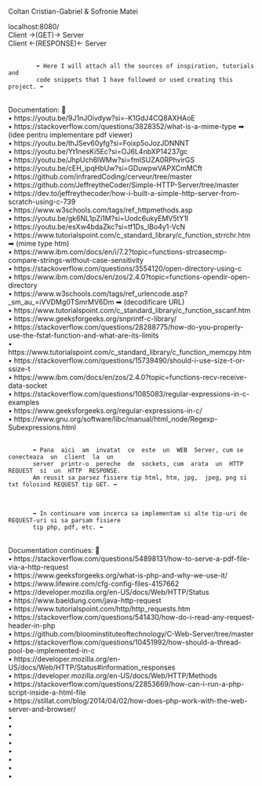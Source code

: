 Coltan Cristian-Gabriel & Sofronie Matei

localhost:8080/ <br/>
Client ->(GET)-> Server <br/>
Client <-(RESPONSE)<- Server<br/>
<br/>

            ➡ Here I will attach all the sources of inspiration, tutorials and 
            code snippets that I have followed or used creating this project. ⬅

<br/>
Documentation: 🤔<br/> 
• https://youtu.be/9J1nJOivdyw?si=-K1GdJ4CQ8AXHAoE<br/> 
• https://stackoverflow.com/questions/3828352/what-is-a-mime-type ➡ (idee pentru implementare pdf viewer)<br/> 
• https://youtu.be/thJSev60yfg?si=Foixp5oJozJDNNNT<br/> 
• https://youtu.be/Yt1nesKi5Ec?si=OJ6L4nbXP14237gc<br/> 
• https://youtu.be/JhpUch6lWMw?si=fmISUZA0RPhvirGS<br/> 
• https://youtu.be/cEH_ipqHbUw?si=GDuwpwVAPXCmMCft<br/> 
• https://github.com/infraredCoding/cerveur/tree/master<br/>
• https://github.com/JeffreytheCoder/Simple-HTTP-Server/tree/master<br/>
• https://dev.to/jeffreythecoder/how-i-built-a-simple-http-server-from-scratch-using-c-739<br/>
• https://www.w3schools.com/tags/ref_httpmethods.asp<br/> 
• https://youtu.be/gk6NL1pZi1M?si=Uodc6ukyEMV5tY1I<br/> 
• https://youtu.be/esXw4bdaZkc?si=tf1Ds_IBo4y1-VcN<br/> 
• https://www.tutorialspoint.com/c_standard_library/c_function_strrchr.htm ➡ (mime type htm)<br/> 
• https://www.ibm.com/docs/en/i/7.2?topic=functions-strcasecmp-compare-strings-without-case-sensitivity<br/> 
• https://stackoverflow.com/questions/3554120/open-directory-using-c<br/>
• https://www.ibm.com/docs/en/zos/2.4.0?topic=functions-opendir-open-directory<br/>
• https://www.w3schools.com/tags/ref_urlencode.asp?_sm_au_=iVVDMg0TSmrMV6Dm ➡ (decodificare URL)<br/>
• https://www.tutorialspoint.com/c_standard_library/c_function_sscanf.htm<br/>
• https://www.geeksforgeeks.org/snprintf-c-library/<br/>
• https://stackoverflow.com/questions/28288775/how-do-you-properly-use-the-fstat-function-and-what-are-its-limits<br/>
• https://www.tutorialspoint.com/c_standard_library/c_function_memcpy.htm<br/>
• https://stackoverflow.com/questions/15739490/should-i-use-size-t-or-ssize-t<br/>
• https://www.ibm.com/docs/en/zos/2.4.0?topic=functions-recv-receive-data-socket<br/>
• https://stackoverflow.com/questions/1085083/regular-expressions-in-c-examples<br/>
• https://www.geeksforgeeks.org/regular-expressions-in-c/<br/>
• https://www.gnu.org/software/libc/manual/html_node/Regexp-Subexpressions.html<br/><br/>

           ➡ Pana  aici  am  invatat  ce  este  un  WEB  Server, cum se  conecteaza  un  client  la  un 
           server  printr-o  pereche  de  sockets, cum  arata  un  HTTP  REQUEST  si  un  HTTP  RESPONSE. 
           Am reusit sa parsez fisiere tip html, htm, jpg,  jpeg, png si txt folosind REQUEST tip GET. ⬅

<br/>

           ➡ In continuare vom incerca sa implementam si alte tip-uri de REQUEST-uri si sa parsam fisiere 
           tip php, pdf, etc. ⬅

<br/>
Documentation continues: 🥳<br/>
• https://stackoverflow.com/questions/54898131/how-to-serve-a-pdf-file-via-a-http-request<br/>
• https://www.geeksforgeeks.org/what-is-php-and-why-we-use-it/<br/>
• https://www.lifewire.com/cfg-config-files-4157662<br/>
• https://developer.mozilla.org/en-US/docs/Web/HTTP/Status<br/>
• https://www.baeldung.com/java-http-request<br/>
• https://www.tutorialspoint.com/http/http_requests.htm<br/>
• https://stackoverflow.com/questions/541430/how-do-i-read-any-request-header-in-php<br/>
• https://github.com/bloominstituteoftechnology/C-Web-Server/tree/master<br/>
• https://stackoverflow.com/questions/10451992/how-should-a-thread-pool-be-implemented-in-c<br/>
• https://developer.mozilla.org/en-US/docs/Web/HTTP/Status#information_responses<br/>
• https://developer.mozilla.org/en-US/docs/Web/HTTP/Methods<br/>
• https://stackoverflow.com/questions/22853669/how-can-i-run-a-php-script-inside-a-html-file<br/>
• https://stillat.com/blog/2014/04/02/how-does-php-work-with-the-web-server-and-browser/<br/>
• <br/>
• <br/>
• <br/>
• <br/>
• <br/>
• <br/>
• <br/>
• <br/>

    

